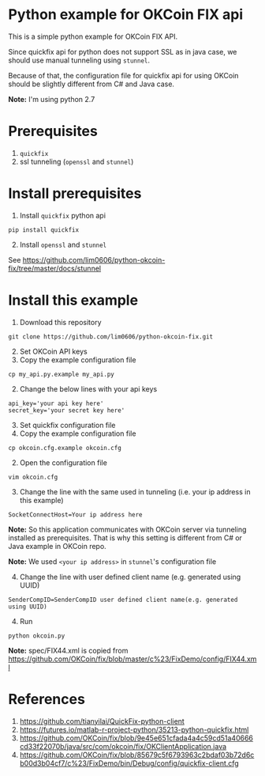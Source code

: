 # Python example for OKCoin FIX api

This is a simple python example for OKCoin FIX API.

Since quickfix api for python does not support SSL as in java case, we should use manual tunneling using `stunnel`.

Because of that, the configuration file for quickfix api for using OKCoin should be slightly different from C# and Java case.  

**Note:** I'm using python 2.7

# Prerequisites
  1. `quickfix`
  2. ssl tunneling (`openssl` and `stunnel`)

# Install prerequisites
1. Install `quickfix` python api
  ```Shell
  pip install quickfix
  ```

2. Install `openssl` and `stunnel`
  
  See https://github.com/lim0606/python-okcoin-fix/tree/master/docs/stunnel


# Install this example
1. Download this repository
  ```Shell
  git clone https://github.com/lim0606/python-okcoin-fix.git
  ```

2. Set OKCoin API keys 
  1. Copy the example configuration file 
  ```Shell
  cp my_api.py.example my_api.py
  ```
  2. Change the below lines with your api keys
  ```
  api_key='your api key here'
  secret_key='your secret key here'
  ```

3. Set quickfix configuration file
  1. Copy the example configuration file
  ```Shell
  cp okcoin.cfg.example okcoin.cfg
  ```
  2. Open the configuration file
  ```Shell
  vim okcoin.cfg
  ```
  3. Change the line with the same used in tunneling (i.e. your ip address in this example)
  ```
  SocketConnectHost=Your ip address here
  ```
  
  **Note:** So this application communicates with OKCoin server via tunneling installed as prerequisites. That is why this setting is different from C# or Java example in OKCoin repo. 
  
  **Note:** We used `<your ip address>` in `stunnel`'s configuration file 

  4. Change the line with user defined client name (e.g. generated using UUID)
  ```
  SenderCompID=SenderCompID user defined client name(e.g. generated using UUID)
  ```

4. Run  
  ```Shell
  python okcoin.py
  ```

**Note:** spec/FIX44.xml is copied from https://github.com/OKCoin/fix/blob/master/c%23/FixDemo/config/FIX44.xml

# References
1. https://github.com/tianyilai/QuickFix-python-client
2. https://futures.io/matlab-r-project-python/35213-python-quickfix.html
3. https://github.com/OKCoin/fix/blob/9e45e651cfada4a4c59cd51a40666cd33f22070b/java/src/com/okcoin/fix/OKClientApplication.java
4. https://github.com/OKCoin/fix/blob/85679c5f6793963c2bdaf03b72d6cb00d3b04cf7/c%23/FixDemo/bin/Debug/config/quickfix-client.cfg
